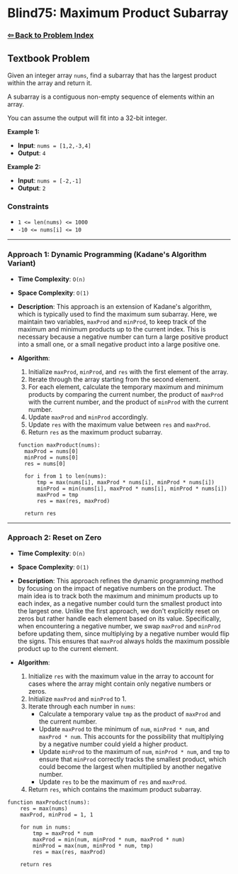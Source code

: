 # Blind75: Maximum Product Subarray

### [⇦ Back to Problem Index](../../index.md)

## Textbook Problem

Given an integer array `nums`, find a subarray that has the largest product within the array and return it.

A subarray is a contiguous non-empty sequence of elements within an array.

You can assume the output will fit into a 32-bit integer.

**Example 1:**

- **Input**: `nums = [1,2,-3,4]`
- **Output**: `4`

**Example 2:**

- **Input**: `nums = [-2,-1]`
- **Output**: `2`

### Constraints

- `1 <= len(nums) <= 1000`
- `-10 <= nums[i] <= 10`

---

### Approach 1: Dynamic Programming (Kadane's Algorithm Variant)

- **Time Complexity**: `O(n)`
- **Space Complexity**: `O(1)`
- **Description**: This approach is an extension of Kadane's algorithm, which is typically used to find the maximum sum subarray. Here, we maintain two variables, `maxProd` and `minProd`, to keep track of the maximum and minimum products up to the current index. This is necessary because a negative number can turn a large positive product into a small one, or a small negative product into a large positive one.
- **Algorithm**:

  1. Initialize `maxProd`, `minProd`, and `res` with the first element of the array.
  2. Iterate through the array starting from the second element.
  3. For each element, calculate the temporary maximum and minimum products by comparing the current number, the product of `maxProd` with the current number, and the product of `minProd` with the current number.
  4. Update `maxProd` and `minProd` accordingly.
  5. Update `res` with the maximum value between `res` and `maxProd`.
  6. Return `res` as the maximum product subarray.

  ```pseudo
  function maxProduct(nums):
    maxProd = nums[0]
    minProd = nums[0]
    res = nums[0]

    for i from 1 to len(nums):
        tmp = max(nums[i], maxProd * nums[i], minProd * nums[i])
        minProd = min(nums[i], maxProd * nums[i], minProd * nums[i])
        maxProd = tmp
        res = max(res, maxProd)

    return res
  ```

---

### Approach 2: Reset on Zero

- **Time Complexity**: `O(n)`
- **Space Complexity**: `O(1)`
- **Description**: This approach refines the dynamic programming method by focusing on the impact of negative numbers on the product. The main idea is to track both the maximum and minimum products up to each index, as a negative number could turn the smallest product into the largest one. Unlike the first approach, we don't explicitly reset on zeros but rather handle each element based on its value. Specifically, when encountering a negative number, we swap `maxProd` and `minProd` before updating them, since multiplying by a negative number would flip the signs. This ensures that `maxProd` always holds the maximum possible product up to the current element.
- **Algorithm**:

  1. Initialize `res` with the maximum value in the array to account for cases where the array might contain only negative numbers or zeros.
  2. Initialize `maxProd` and `minProd` to 1.
  3. Iterate through each number in `nums`:
     - Calculate a temporary value `tmp` as the product of `maxProd` and the current number.
     - Update `maxProd` to the minimum of `num`, `minProd * num`, and `maxProd * num`. This accounts for the possibility that multiplying by a negative number could yield a higher product.
     - Update `minProd` to the maximum of `num`, `minProd * num`, and `tmp` to ensure that `minProd` correctly tracks the smallest product, which could become the largest when multiplied by another negative number.
     - Update `res` to be the maximum of `res` and `maxProd`.
  4. Return `res`, which contains the maximum product subarray.

```pseudo
function maxProduct(nums):
    res = max(nums)
    maxProd, minProd = 1, 1

    for num in nums:
        tmp = maxProd * num
        maxProd = min(num, minProd * num, maxProd * num)
        minProd = max(num, minProd * num, tmp)
        res = max(res, maxProd)

    return res
```
